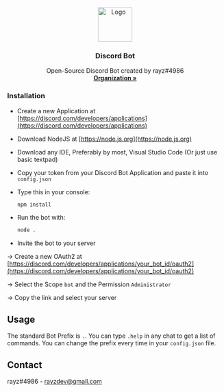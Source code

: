 


<br />
<p align="center">
  <a href="https://github.com/rayzdev/rayzdev-discord-bot">
    <img src="https://i.imgur.com/0Ys1Q7F.png" alt="Logo" width="80" height="80">
  </a>

  <h3 align="center">Discord Bot</h3>

  <p align="center">
    Open-Source Discord Bot created by rayz#4986
    <br />
    <a href="https://locus.solutions/"><strong>Organization »</strong></a>
  </p>
</p>



### Installation

*  Create a new Application at [https://discord.com/developers/applications](https://discord.com/developers/applications)

*  Download NodeJS at [https://node.js.org](https://node.js.org)

*  Download any IDE, Preferably by most, Visual Studio Code (Or just use basic textpad)

*  Copy your token from your Discord Bot Application and paste it into `config.json`

*  Type this in your console:
   ```sh
   npm install
   ```

*  Run the bot with:
    ```sh
    node .
    ```

*  Invite the bot to your server

  -> Create a new OAuth2 at [https://discord.com/developers/applications/your_bot_id/oauth2](https://discord.com/developers/applications/your_bot_id/oauth2)

  -> Select the Scope `bot` and the Permission `Administrator`

  -> Copy the link and select your server




## Usage

The standard Bot Prefix is `.`.
You can type `.help` in any chat to get a list of commands.
You can change the prefix every time in your `config.json` file.



## Contact

rayz#4986 - rayzdev@gmail.com

